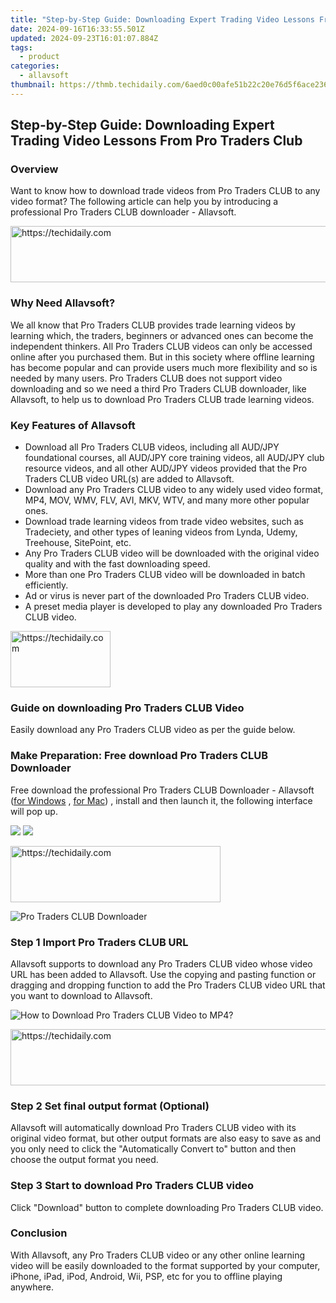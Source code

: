 ```yaml
---
title: "Step-by-Step Guide: Downloading Expert Trading Video Lessons From Pro Traders Club"
date: 2024-09-16T16:33:55.501Z
updated: 2024-09-23T16:01:07.884Z
tags:
  - product
categories:
  - allavsoft
thumbnail: https://thmb.techidaily.com/6aed0c00afe51b22c20e76d5f6ace236f0bc693b54fae6983dda5feb362b8ccd.jpg
---
```


## Step-by-Step Guide: Downloading Expert Trading Video Lessons From Pro Traders Club

### Overview

Want to know how to download trade videos from Pro Traders CLUB to any video format? The following article can help you by introducing a professional Pro Traders CLUB downloader - Allavsoft.

<!-- affiliate ads begin -->
<a href="https://unicoeye.pxf.io/c/5597632/2134244/18498" target="_top" id="2134244">
  <img src="//a.impactradius-go.com/display-ad/18498-2134244" border="0" alt="https://techidaily.com" width="728" height="90"/>
</a>
<img height="0" width="0" src="https://unicoeye.pxf.io/i/5597632/2134244/18498" style="position:absolute;visibility:hidden;" border="0" />
<!-- affiliate ads end -->

### Why Need Allavsoft?

We all know that Pro Traders CLUB provides trade learning videos by learning which, the traders, beginners or advanced ones can become the independent thinkers. All Pro Traders CLUB videos can only be accessed online after you purchased them. But in this society where offline learning has become popular and can provide users much more flexibility and so is needed by many users. Pro Traders CLUB does not support video downloading and so we need a third Pro Traders CLUB downloader, like Allavsoft, to help us to download Pro Traders CLUB trade learning videos.

### Key Features of Allavsoft

* Download all Pro Traders CLUB videos, including all AUD/JPY foundational courses, all AUD/JPY core training videos, all AUD/JPY club resource videos, and all other AUD/JPY videos provided that the Pro Traders CLUB video URL(s) are added to Allavsoft.
* Download any Pro Traders CLUB video to any widely used video format, MP4, MOV, WMV, FLV, AVI, MKV, WTV, and many more other popular ones.
* Download trade learning videos from trade video websites, such as Tradeciety, and other types of leaning videos from Lynda, Udemy, Treehouse, SitePoint, etc.
* Any Pro Traders CLUB video will be downloaded with the original video quality and with the fast downloading speed.
* More than one Pro Traders CLUB video will be downloaded in batch efficiently.
* Ad or virus is never part of the downloaded Pro Traders CLUB video.
* A preset media player is developed to play any downloaded Pro Traders CLUB video.

<!-- affiliate ads begin -->
<a href="https://malaysia-healthcare-travel-council.pxf.io/c/5597632/1576474/17382" target="_top" id="1576474">
  <img src="//a.impactradius-go.com/display-ad/17382-1576474" border="0" alt="https://techidaily.com" width="160" height="90"/>
</a>
<img height="0" width="0" src="https://malaysia-healthcare-travel-council.pxf.io/i/5597632/1576474/17382" style="position:absolute;visibility:hidden;" border="0" />
<!-- affiliate ads end -->

### Guide on downloading Pro Traders CLUB Video

Easily download any Pro Traders CLUB video as per the guide below.

### Make Preparation: Free download Pro Traders CLUB Downloader

Free download the professional Pro Traders CLUB Downloader - Allavsoft ([for Windows](https://tools.techidaily.com/allavsoft/products/) , [for Mac](https://tools.techidaily.com/allavsoft/products/)) , install and then launch it, the following interface will pop up.

[![](https://www.allavsoft.com/how-to/../images/how-to/free-download-win.jpg)](https://tools.techidaily.com/allavsoft/products/) [![](https://www.allavsoft.com/how-to/../images/how-to/free-download-mac.jpg)](https://tools.techidaily.com/allavsoft/products/)

<!-- affiliate ads begin -->
<a href="https://aligracehair.sjv.io/c/5597632/2135402/19272" target="_top" id="2135402">
  <img src="//a.impactradius-go.com/display-ad/19272-2135402" border="0" alt="https://techidaily.com" width="336" height="90"/>
</a>
<img height="0" width="0" src="https://aligracehair.sjv.io/i/5597632/2135402/19272" style="position:absolute;visibility:hidden;" border="0" />
<!-- affiliate ads end -->

![Pro Traders CLUB Downloader](https://www.allavsoft.com/how-to/../images/allavsoft/screen-shot-600.jpg)

### Step 1 Import Pro Traders CLUB URL

Allavsoft supports to download any Pro Traders CLUB video whose video URL has been added to Allavsoft. Use the copying and pasting function or dragging and dropping function to add the Pro Traders CLUB video URL that you want to download to Allavsoft.

![How to Download Pro Traders CLUB Video to MP4?](https://www.allavsoft.com/how-to/../images/how-to/download-rtmp-video/download-rtmp-video.jpg)

<!-- affiliate ads begin -->
<a href="https://appsumo.8odi.net/c/5597632/2094415/7443" target="_top" id="2094415">
  <img src="//a.impactradius-go.com/display-ad/7443-2094415" border="0" alt="https://techidaily.com" width="728" height="90"/>
</a>
<img height="0" width="0" src="https://appsumo.8odi.net/i/5597632/2094415/7443" style="position:absolute;visibility:hidden;" border="0" />
<!-- affiliate ads end -->

### Step 2 Set final output format (Optional)

Allavsoft will automatically download Pro Traders CLUB video with its original video format, but other output formats are also easy to save as and you only need to click the "Automatically Convert to" button and then choose the output format you need.

### Step 3 Start to download Pro Traders CLUB video

Click "Download" button to complete downloading Pro Traders CLUB video.

### Conclusion

With Allavsoft, any Pro Traders CLUB video or any other online learning video will be easily downloaded to the format supported by your computer, iPhone, iPad, iPod, Android, Wii, PSP, etc for you to offline playing anywhere.

<ins class="adsbygoogle"
     style="display:block"
     data-ad-format="autorelaxed"
     data-ad-client="ca-pub-7571918770474297"
     data-ad-slot="1223367746"></ins>

<ins class="adsbygoogle"
     style="display:block"
     data-ad-client="ca-pub-7571918770474297"
     data-ad-slot="8358498916"
     data-ad-format="auto"
     data-full-width-responsive="true"></ins>



